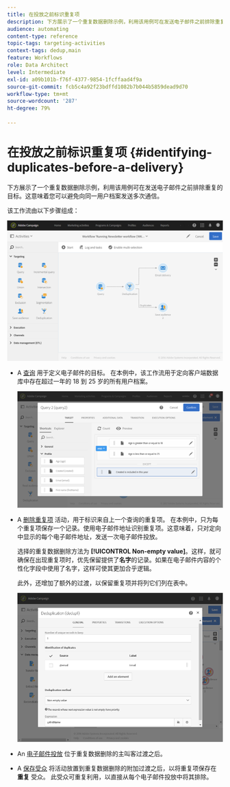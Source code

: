 ```yaml
---
title: 在投放之前标识重复项
description: 下方展示了一个重复数据删除示例，利用该用例可在发送电子邮件之前排除重复的目标。这意味着您可以避免向同一用户档案发送多次通信。
audience: automating
content-type: reference
topic-tags: targeting-activities
context-tags: dedup,main
feature: Workflows
role: Data Architect
level: Intermediate
exl-id: a09b101b-f76f-4377-9854-1fcffaad4f9a
source-git-commit: fcb5c4a92f23bdffd1082b7b044b5859dead9d70
workflow-type: tm+mt
source-wordcount: '287'
ht-degree: 79%

---
```


# 在投放之前标识重复项 {#identifying-duplicates-before-a-delivery}

下方展示了一个重复数据删除示例，利用该用例可在发送电子邮件之前排除重复的目标。这意味着您可以避免向同一用户档案发送多次通信。

该工作流由以下步骤组成：

![](assets/deduplication_example_workflow.png)

* A [查询](../../automating/using/query.md) 用于定义电子邮件的目标。 在本例中，该工作流用于定向客户端数据库中存在超过一年的 18 到 25 岁的所有用户档案。

  ![](assets/deduplication_example_query.png)

* A [删除重复项](../../automating/using/deduplication.md) 活动，用于标识来自上一个查询的重复项。 在本例中，只为每个重复项保存一个记录。使用电子邮件地址识别重复项。这意味着，只对定向中显示的每个电子邮件地址，发送一次电子邮件投放。

  选择的重复数据删除方法为 **[!UICONTROL Non-empty value]**。这样，就可确保在出现重复项时，优先保留提供了&#x200B;**名字**&#x200B;的记录。如果在电子邮件内容的个性化字段中使用了名字，这样可使其更加合乎逻辑。

  此外，还增加了额外的过渡，以保留重复项并将列它们列在表中。

  ![](assets/deduplication_example_dedup.png)

* An [电子邮件投放](../../automating/using/email-delivery.md) 位于重复数据删除的主叫客过渡之后。
* A [保存受众](../../automating/using/save-audience.md) 将活动放置到重复数据删除的附加过渡之后，以将重复项保存在 **重复** 受众。 此受众可重复利用，以直接从每个电子邮件投放中将其排除。
